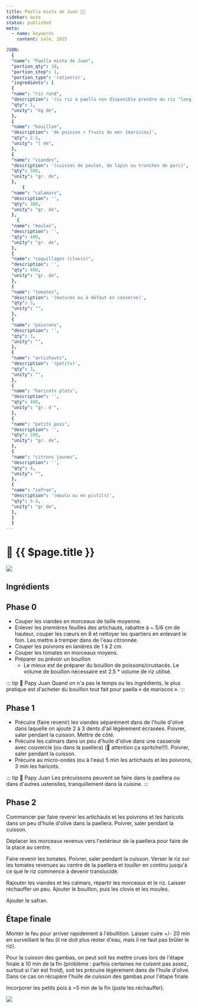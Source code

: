 ```yaml
---
title: Paella mixta de Juan 🥘🧓
sidebar: auto
status: published
meta:
  - name: keywords
    content: salé, 2015

JSON:
  {
  "name": "Paella mixta de Juan",
  "portion_qty": 10,
  "portion_step": 1,
  "portion_type": 'ration(s)',
  "ingredients": [
  {
  "name": "riz rond",
  "description": '(si riz à paella non disponible prendre du riz "long grain")',
  "qty": 1,
  "unity": "kg de",
  },
  {
  "name": "bouillon",
  "description": 'de poisson + fruits de mer [mariscos]',
  "qty": 2.5,
  "unity": "l de",
  },
  {
  "name": "viandes",
  "description": '(cuisses de poulet, de lapin ou tranches de porc)',
  "qty": 500,
  "unity": "gr. de",
  },
      {
  "name": "calamars",
  "description": '',
  "qty": 300,
  "unity": "gr. de",
  },
    {
  "name": "moules",
  "description": '',
  "qty": 400,
  "unity": "gr. de",
  },
  {
  "name": "coquillages (clovis)",
  "description": '',
  "qty": 400,
  "unity": "gr. de",
  },
  {
  "name": "tomates",
  "description": '(matures ou à défaut en conserve)',
  "qty": 3,
  "unity": "",
  },
  {
  "name": "poivrons",
  "description": '',
  "qty": 3,
  "unity": "",
  },
  {
  "name": "artichauts",
  "description": '(petits)',
  "qty": 3,
  "unity": "",
  },
  {
  "name": "haricots plats",
  "description": '',
  "qty": 400,
  "unity": "gr. d'",
  },
  {
  "name": "petits pois",
  "description": '',
  "qty": 200,
  "unity": "gr. de",
  },
  {
  "name": "citrons jaunes",
  "description": '',
  "qty": 4,
  "unity": "",
  },
  {
  "name": "safran",
  "description": '(moulu ou en pistils)',
  "qty": 0.4,
  "unity": "gr de",
  },
  ]
  }
---
```

# 🥘 {{ $page.title }}

![](https://i.imgur.com/DbKbJeC.jpg)

## Ingrédients

<recipePortion :recette="$page.frontmatter.JSON" />

## Phase 0

- Couper les viandes en morceaux de taille moyenne.
- Enlever les premières feuilles des artichauts, rabattre à ~ 5/6 cm de hauteur, couper les cœurs en 8 et nettoyer les quartiers en enlevant le foin. Les mettre à tremper dans de l'eau citronnée.
- Couper les poivrons en lanières de 1 à 2 cm.
- Couper les tomates en morceaux moyens.
- Préparer ou prévoir un bouillon
  - Le mieux est de préparer du bouillon de poissons/crustacés. Le volume de bouillon nécessaire est 2.5 * volume de riz utilisé.

::: tip 🧓 Papy Juan
Quand on n'a pas le temps ou les ingrédients, le plus pratique est d'acheter du bouillon tout fait pour paella « de mariscos ».
:::

## Phase 1

- Précuire (faire revenir) les viandes séparément dans de l'huile d'olive dans laquelle on ajoute 2 à 3 dents d'ail légèrement écrasées. Poivrer, saler pendant la cuisson. Mettre de côté.
- Précuire les calmars dans un peu d'huile d'olive dans une casserole avec couvercle (ou dans la paellera) (🧓 attention ça spritche!!!). Poivrer, saler pendant la cuisson.
- Précuire au micro-ondes (ou à l'eau) 5 min les artichauts et les poivrons, 3 min les haricots.

::: tip 🧓 Papy Juan
Les précuissons peuvent se faire dans la paellera ou dans d'autres ustensiles, tranquillement dans la cuisine.
:::

## Phase 2

Commencer par faire revenir les artichauts et les poivrons et les haricots dans un peu d'huile d'olive dans la paellera. Poivrer, saler pendant la cuisson.

Déplacer les morceaux revenus vers l'extérieur de la paellera pour faire de la place au centre.

Faire revenir les tomates. Poivrer, saler pendant la cuisson.
Verser le riz sur les tomates revenues au centre de la paellera et *touiller* en continu jusqu'à ce que le riz commence à devenir translucide.

Rajouter les viandes et les calmars, répartir les morceaux et le riz. Laisser réchauffer un peu. Ajouter le bouillon, puis les clovis et les moules.

Ajouter le safran.

## Étape finale

Monter le feu pour arriver rapidement à l'ébullition.
Laisser cuire +/- 20 min en surveillant le feu (il ne doit plus rester d'eau, mais il ne faut pas brûler le riz).

Pour la cuisson des gambas, on peut soit les mettre crues lors de l'étape finale à 10 min de la fin (problème : parfois certaines ne cuisent pas assez, surtout si l'air est froid), soit les précuire légèrement dans de l'huile d'olive. Dans ce cas on récupère l'huile de cuisson des gambas pour l'étape finale.

Incorporer les petits pois à ~5 min de la fin (juste les réchauffer).

![](https://i.imgur.com/aXOdcfL.jpg)
